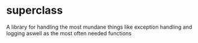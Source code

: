 # superclass
A library for handling the most mundane things like exception handling and logging aswell as the most often needed functions
